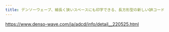 ```yaml
---
title: デンソーウェーブ、細長く狭いスペースにも印字できる、長方形型の新しいQRコード「rMQRコード」を開発
---
```


https://www.denso-wave.com/ja/adcd/info/detail__220525.html

